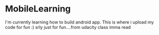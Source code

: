 # MobileLearning

I'm currently learning how to build android app. This is where i upload my code for fun :)
srly just for fun....from udacity class
imma read
